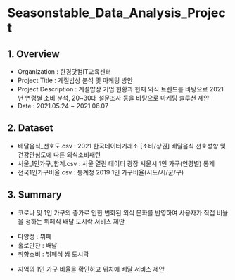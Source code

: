 # Seasonstable_Data_Analysis_Project

## 1. Overview
- Organization : 한경닷컴IT교육센터
- Project Title : 계절밥상 분석 및 마케팅 방안
- Project Description : 계절밥상 기업 현황과 현재 외식 트렌드를 바탕으로 2021년 연령별 소비 분석, 20~30대 설문조사 등을 바탕으로 마케팅 솔루션 제안
- Date : 2021.05.24 ~ 2021.06.07

## 2. Dataset
- 배달음식_선호도.csv : 2021 한국데이터거래소 [소비/상권] 배달음식 선호성향 및 건강관심도에 따른 외식소비패턴
- 서울_1인가구_합계.csv : 서울 열린 데이터 광장 서울시 1인 가구(연령별) 통계
- 전국1인가구비율.csv : 통계청 2019 1인 가구비율(시도/시/군/구)

## 3. Summary
- 코로나 및 1인 가구의 증가로 인한 변화된 외식 문화를 반영하여 사용자가 직접 비율을 정하는 뷔페식 배달 도시락 서비스 제안

* 다양성 : 뷔페
* 홀로만찬 : 배달
* 취향소비 : 뷔페식 쌈 도시락

- 지역의 1인 가구 비율을 확인하고 위치에 배달 서비스 제안
